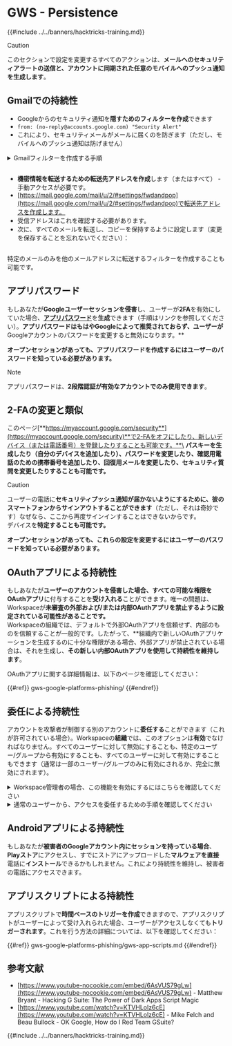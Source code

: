 # GWS - Persistence

{{#include ../../banners/hacktricks-training.md}}

> [!CAUTION]
> このセクションで設定を変更するすべてのアクションは、**メールへのセキュリティアラートの送信と、アカウントに同期された任意のモバイルへのプッシュ通知を生成します**。

## **Gmailでの持続性**

- Googleからのセキュリティ通知を**隠すためのフィルターを作成**できます
- `from: (no-reply@accounts.google.com) "Security Alert"`
- これにより、セキュリティメールがメールに届くのを防ぎます（ただし、モバイルへのプッシュ通知は防げません）

<details>

<summary>Gmailフィルターを作成する手順</summary>

(手順は[**こちら**](https://support.google.com/mail/answer/6579)から)

1. [Gmail](https://mail.google.com/)を開きます。
2. 上部の検索ボックスで、検索オプションを表示するをクリックします ![photos tune](https://lh3.googleusercontent.com/cD6YR_YvqXqNKxrWn2NAWkV6tjJtg8vfvqijKT1_9zVCrl2sAx9jROKhLqiHo2ZDYTE=w36) 。
3. 検索条件を入力します。検索が正しく機能したか確認するには、**検索**をクリックして表示されるメールを確認します。
4. 検索ウィンドウの下部で、**フィルターを作成**をクリックします。
5. フィルターに何をさせたいかを選択します。
6. **フィルターを作成**をクリックします。

現在のフィルターを確認（削除するため）するには、[https://mail.google.com/mail/u/0/#settings/filters](https://mail.google.com/mail/u/0/#settings/filters)にアクセスしてください。

</details>

<figure><img src="../../images/image (331).png" alt=""><figcaption></figcaption></figure>

- **機密情報を転送するための転送先アドレスを作成**します（またはすべて） - 手動アクセスが必要です。
- [https://mail.google.com/mail/u/2/#settings/fwdandpop](https://mail.google.com/mail/u/2/#settings/fwdandpop)で転送先アドレスを作成します。
- 受信アドレスはこれを確認する必要があります。
- 次に、すべてのメールを転送し、コピーを保持するように設定します（変更を保存することを忘れないでください）：

<figure><img src="../../images/image (332).png" alt=""><figcaption></figcaption></figure>

特定のメールのみを他のメールアドレスに転送するフィルターを作成することも可能です。

## アプリパスワード

もしあなたが**Googleユーザーセッションを侵害**し、ユーザーが**2FA**を有効にしていた場合、[**アプリパスワード**](https://support.google.com/accounts/answer/185833?hl=en)を**生成**できます（手順はリンクを参照してください）。**アプリパスワードはもはやGoogleによって推奨されておらず、ユーザーが**Googleアカウントのパスワードを変更すると無効になります。**

**オープンセッションがあっても、アプリパスワードを作成するにはユーザーのパスワードを知っている必要があります。**

> [!NOTE]
> アプリパスワードは、**2段階認証が有効なアカウントでのみ使用できます**。

## 2-FAの変更と類似

このページ[**https://myaccount.google.com/security**](https://myaccount.google.com/security)**で2-FAをオフにしたり、新しいデバイス（または電話番号）を登録したりすることも可能です。**\
**パスキーを生成したり（自分のデバイスを追加したり）、パスワードを変更したり、確認用電話のための携帯番号を追加したり、回復用メールを変更したり、セキュリティ質問を変更したりすることも可能です。**

> [!CAUTION]
> ユーザーの電話に**セキュリティプッシュ通知が届かないようにするために、彼のスマートフォンからサインアウトすることができます**（ただし、それは奇妙です）なぜなら、ここから再度サインインすることはできないからです。\
> デバイスを**特定することも可能です。**

**オープンセッションがあっても、これらの設定を変更するにはユーザーのパスワードを知っている必要があります。**

## OAuthアプリによる持続性

もしあなたが**ユーザーのアカウントを侵害した場合、**すべての可能な権限を**OAuthアプリ**に付与することを**受け入れる**ことができます。唯一の問題は、Workspaceが**未審査の外部および/または内部OAuthアプリを禁止するように設定されている可能性があることです。**\
Workspaceの組織では、デフォルトで外部OAuthアプリを信頼せず、内部のものを信頼することが一般的です。したがって、**組織内で新しいOAuthアプリケーションを生成するのに十分な権限がある場合、外部アプリが禁止されている場合は、それを生成し、**その新しい内部OAuthアプリを使用して持続性を維持します**。

OAuthアプリに関する詳細情報は、以下のページを確認してください：

{{#ref}}
gws-google-platforms-phishing/
{{#endref}}

## 委任による持続性

アカウントを攻撃者が制御する別のアカウントに**委任する**ことができます（これが許可されている場合）。Workspaceの**組織**では、このオプションは**有効**でなければなりません。すべてのユーザーに対して無効にすることも、特定のユーザー/グループから有効にすることも、すべてのユーザーに対して有効にすることもできます（通常は一部のユーザー/グループのみに有効にされるか、完全に無効にされます）。

<details>

<summary>Workspace管理者の場合、この機能を有効にするにはこちらを確認してください</summary>

(情報は[ドキュメントからコピー](https://support.google.com/a/answer/7223765))

あなたの組織（例えば、あなたの職場や学校）の管理者として、ユーザーが自分のGmailアカウントへのアクセスを委任できるかどうかを制御します。すべての人にアカウントを委任するオプションを与えることも、特定の部門の人々だけに委任を設定させることもできます。例えば、あなたは：

- 自分のGmailアカウントに管理アシスタントを委任者として追加し、彼らがあなたの代わりにメールを読み、送信できるようにします。
- グループ（例えば、営業部門）を委任者として追加し、全員が1つのGmailアカウントにアクセスできるようにします。

ユーザーは、同じ組織内の他のユーザーにのみアクセスを委任できます。ドメインや組織単位に関係なく。

#### 委任の制限と制約

- **ユーザーがGoogleグループに自分のメールボックスへのアクセスを付与できるようにする**オプション：このオプションを使用するには、委任されたアカウントのOUおよび各グループメンバーのOUで有効にする必要があります。このオプションが有効でないOUに属するグループメンバーは、委任されたアカウントにアクセスできません。
- 通常の使用では、40人の委任ユーザーが同時にGmailアカウントにアクセスできます。1人以上の委任者による平均以上の使用は、この数を減少させる可能性があります。
- Gmailに頻繁にアクセスする自動化プロセスも、同時にアカウントにアクセスできる委任者の数を減少させる可能性があります。これらのプロセスには、Gmailに頻繁にアクセスするAPIやブラウザ拡張機能が含まれます。
- 単一のGmailアカウントは最大1,000のユニークな委任者をサポートします。グループは制限に対して1つの委任者としてカウントされます。
- 委任はGmailアカウントの制限を増加させません。委任ユーザーのいるGmailアカウントは、標準のGmailアカウントの制限とポリシーを持っています。詳細については、[Gmailの制限とポリシー](https://support.google.com/a/topic/28609)を訪問してください。

#### ステップ1：ユーザーのGmail委任を有効にする

**始める前に：**特定のユーザーに設定を適用するには、彼らのアカウントを[組織単位](https://support.google.com/a/topic/1227584)に入れてください。

1.  [サインイン](https://admin.google.com/)して、[Google管理コンソール](https://support.google.com/a/answer/182076)にアクセスします。

管理者アカウントを使用してサインインしてください。現在のアカウントCarlosPolop@gmail.comではありません。

2.  管理コンソールで、メニュー ![](https://storage.googleapis.com/support-kms-prod/JxKYG9DqcsormHflJJ8Z8bHuyVI5YheC0lAp)![その後](https://storage.googleapis.com/support-kms-prod/Th2Tx0uwPMOhsMPn7nRXMUo3vs6J0pto2DTn)![](https://storage.googleapis.com/support-kms-prod/ocGtUSENh4QebLpvZcmLcNRZyaTBcolMRSyl) **アプリ**![その後](https://storage.googleapis.com/support-kms-prod/Th2Tx0uwPMOhsMPn7nRXMUo3vs6J0pto2DTn)**Google Workspace**![その後](https://storage.googleapis.com/support-kms-prod/Th2Tx0uwPMOhsMPn7nRXMUo3vs6J0pto2DTn)**Gmail**![その後](https://storage.googleapis.com/support-kms-prod/Th2Tx0uwPMOhsMPn7nRXMUo3vs6J0pto2DTn)**ユーザー設定**に移動します。
3.  すべての人に設定を適用するには、上部の組織単位を選択したままにします。そうでない場合は、子の[組織単位](https://support.google.com/a/topic/1227584)を選択します。
4.  **メール委任**をクリックします。
5.  **ユーザーがドメイン内の他のユーザーに自分のメールボックスへのアクセスを委任できるようにする**ボックスをチェックします。
6.  （オプション）ユーザーが自分のアカウントから送信される委任メッセージに含まれる送信者情報を指定できるようにするには、**この設定をカスタマイズできるようにする**ボックスをチェックします。
7.  委任者が送信するメッセージに含まれるデフォルトの送信者情報のオプションを選択します：
- **アカウント所有者とメールを送信した委任者を表示**—メッセージにはGmailアカウント所有者と委任者のメールアドレスが含まれます。
- **アカウント所有者のみを表示**—メッセージにはGmailアカウント所有者のメールアドレスのみが含まれます。委任者のメールアドレスは含まれません。
8.  （オプション）ユーザーがグループを委任者として追加できるようにするには、**ユーザーがGoogleグループに自分のメールボックスへのアクセスを付与できるようにする**ボックスをチェックします。
9.  **保存**をクリックします。子の組織単位を設定した場合、親の組織単位の設定を**継承**または**上書き**できる場合があります。
10. （オプション）他の組織単位のGmail委任を有効にするには、ステップ3〜9を繰り返します。

変更には最大24時間かかる場合がありますが、通常はより早く行われます。[詳細を学ぶ](https://support.google.com/a/answer/7514107)

#### ステップ2：ユーザーが自分のアカウントの委任者を設定する

委任を有効にした後、ユーザーは自分のGmail設定に移動して委任者を割り当てます。委任者はその後、ユーザーの代わりにメッセージを読み、送信し、受信できます。

詳細については、ユーザーに[メールの委任と共同作業](https://support.google.com/a/users/answer/138350)を参照するように指示してください。

</details>

<details>

<summary>通常のユーザーから、アクセスを委任するための手順を確認してください</summary>

(情報は[**ドキュメントからコピー**](https://support.google.com/mail/answer/138350))

最大10人の委任者を追加できます。

職場、学校、または他の組織を通じてGmailを使用している場合：

- 組織内で最大1000人の委任者を追加できます。
- 通常の使用では、40人の委任者が同時にGmailアカウントにアクセスできます。
- APIやブラウザ拡張機能などの自動化プロセスを使用している場合、数人の委任者が同時にGmailアカウントにアクセスできる場合があります。

1. コンピュータで[Gmail](https://mail.google.com/)を開きます。Gmailアプリからは委任者を追加できません。
2. 右上で設定をクリックします ![Settings](https://lh3.googleusercontent.com/p3J-ZSPOLtuBBR_ofWTFDfdgAYQgi8mR5c76ie8XQ2wjegk7-yyU5zdRVHKybQgUlQ=w36-h36) ![その後](https://lh3.googleusercontent.com/3_l97rr0GvhSP2XV5OoCkV2ZDTIisAOczrSdzNCBxhIKWrjXjHucxNwocghoUa39gw=w36-h36) **すべての設定を表示**をクリックします。
3. **アカウントとインポート**または**アカウント**タブをクリックします。
4. "アカウントへのアクセスを付与"セクションで、**別のアカウントを追加**をクリックします。職場や学校を通じてGmailを使用している場合、組織がメールの委任を制限している可能性があります。この設定が表示されない場合は、管理者に連絡してください。
- アカウントへのアクセスを付与が表示されない場合、それは制限されています。
5. 追加したい人のメールアドレスを入力します。職場、学校、または他の組織を通じてGmailを使用している場合、管理者が許可している場合は、グループのメールアドレスを入力できます。このグループは、あなたの組織と同じドメインを持っている必要があります。グループの外部メンバーは委任アクセスを拒否されます。\
\
**重要：**委任するアカウントが新しいアカウントであるか、パスワードがリセットされた場合、管理者は最初にサインインする際にパスワードを変更する必要があるという要件をオフにする必要があります。

- [管理者がユーザーを作成する方法を学ぶ](https://support.google.com/a/answer/33310)。
- [管理者がパスワードをリセットする方法を学ぶ](https://support.google.com/a/answer/33319)。

6. **次のステップ**をクリックします ![その後](https://lh3.googleusercontent.com/QbWcYKta5vh_4-OgUeFmK-JOB0YgLLoGh69P478nE6mKdfpWQniiBabjF7FVoCVXI0g=h36) **アクセスを付与するためのメールを送信**します。

追加した人には確認を求めるメールが届きます。招待は1週間後に期限切れになります。

グループを追加した場合、すべてのグループメンバーは確認なしで委任者になります。

注意：委任が有効になるまで最大24時間かかる場合があります。

</details>

## Androidアプリによる持続性

もしあなたが**被害者のGoogleアカウント内にセッションを持っている場合**、**Playストア**にアクセスし、すでにストアにアップロードした**マルウェアを直接**電話に**インストール**できるかもしれません。これにより持続性を維持し、被害者の電話にアクセスできます。

## **アプリスクリプトによる持続性**

アプリスクリプトで**時間ベースのトリガーを作成**できますので、アプリスクリプトがユーザーによって受け入れられた場合、ユーザーがアクセスしなくても**トリガーされます**。これを行う方法の詳細については、以下を確認してください：

{{#ref}}
gws-google-platforms-phishing/gws-app-scripts.md
{{#endref}}

## 参考文献

- [https://www.youtube-nocookie.com/embed/6AsVUS79gLw](https://www.youtube-nocookie.com/embed/6AsVUS79gLw) - Matthew Bryant - Hacking G Suite: The Power of Dark Apps Script Magic
- [https://www.youtube.com/watch?v=KTVHLolz6cE](https://www.youtube.com/watch?v=KTVHLolz6cE) - Mike Felch and Beau Bullock - OK Google, How do I Red Team GSuite?

{{#include ../../banners/hacktricks-training.md}}
